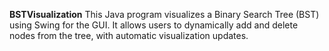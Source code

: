 
**BSTVisualization**
This Java program visualizes a Binary Search Tree (BST) using Swing for the GUI. It allows users to dynamically add and delete nodes from the tree, with automatic visualization updates.
